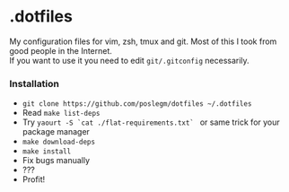 # .dotfiles
My configuration files for vim, zsh, tmux and git. Most of this I took from good people in the Internet.  
If you want to use it you need to edit `git/.gitconfig` necessarily.

### Installation
* `git clone https://github.com/poslegm/dotfiles ~/.dotfiles`
* Read `make list-deps`
* Try ```yaourt -S `cat ./flat-requirements.txt` ``` or same trick for your package manager
* `make download-deps`
* `make install`
* Fix bugs manually
* ???
* Profit!
